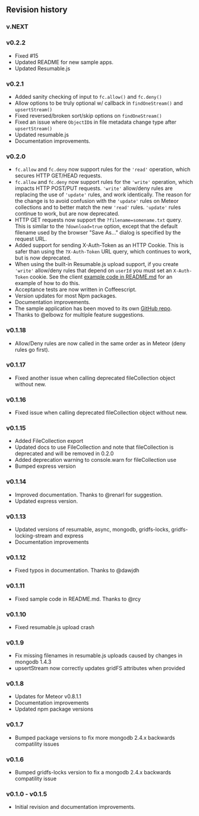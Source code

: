 ## Revision history

### v.NEXT

### v0.2.2

* Fixed #15
* Updated README for new sample apps.
* Updated Resumable.js

### v0.2.1

* Added sanity checking of input to `fc.allow()` and `fc.deny()`
* Allow options to be truly optional w/ callback in `findOneStream()` and `upsertStream()`
* Fixed reversed/broken sort/skip options on `findOneStream()`
* Fixed an issue where `ObjectID`s in file metadata change type after `upsertStream()`
* Updated resumable.js
* Documentation improvements.

### v0.2.0

* `fc.allow` and `fc.deny` now support rules for the `'read'` operation, which secures HTTP GET/HEAD requests.
* `fc.allow` and `fc.deny` now support rules for the `'write'` operation, which impacts HTTP POST/PUT requests. `'write'` allow/deny rules are replacing the use of `'update'` rules, and work identically. The reason for the change is to avoid confusion with the `'update'` rules on Meteor collections and to better match the new `'read'` rules. `'update'` rules continue to work, but are now deprecated.
* HTTP GET requests now support the `?filename=somename.txt` query. This is similar to the `?download=true` option, except that the default filename used by the browser "Save As..." dialog is specified by the request URL.
* Added support for sending X-Auth-Token as an HTTP Cookie. This is safer than using the `?X-Auth-Token` URL query, which continues to work, but is now deprecated.
* When using the built-in Resumable.js upload support, if you create `'write'` allow/deny rules that depend on `userId` you must set an `X-Auth-Token` cookie. See the client [example code in README.md](https://github.com/vsivsi/meteor-file-collection#example) for an example of how to do this.
* Acceptance tests are now written in Coffeescript.
* Version updates for most Npm packages.
* Documentation improvements.
* The sample application has been moved to its own [GitHub repo](https://github.com/vsivsi/meteor-file-job-sample-app).
* Thanks to @elbowz for multiple feature suggestions.

### v0.1.18

* Allow/Deny rules are now called in the same order as in Meteor (deny rules go first).

### v0.1.17

* Fixed another issue when calling deprecated fileCollection object without new.

### v0.1.16

* Fixed issue when calling deprecated fileCollection object without new.

### v0.1.15

* Added FileCollection export
* Updated docs to use FileCollection and note that fileCollection is deprecated and will be removed in 0.2.0
* Added deprecation warning to console.warn for fileCollection use
* Bumped express version

### v0.1.14

* Improved documentation. Thanks to @renarl for suggestion.
* Updated express version.

### v0.1.13

* Updated versions of resumable, async, mongodb, gridfs-locks, gridfs-locking-stream and express
* Documentation improvements

### v0.1.12

* Fixed typos in documentation. Thanks to @dawjdh

### v0.1.11

* Fixed sample code in README.md. Thanks to @rcy

### v0.1.10

* Fixed resumable.js upload crash

### v0.1.9

* Fix missing filenames in resumable.js uploads caused by changes in mongodb 1.4.3
* upsertStream now correctly updates gridFS attributes when provided

### v0.1.8

* Updates for Meteor v0.8.1.1
* Documentation improvements
* Updated npm package versions

### v0.1.7

* Bumped package versions to fix more mongodb 2.4.x backwards compatility issues

### v0.1.6

* Bumped gridfs-locks version to fix a mongodb 2.4.x backwards compatility issue

### v0.1.0 - v0.1.5

* Initial revision and documentation improvements.
